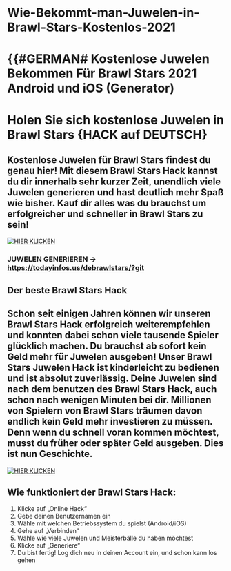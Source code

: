 # Wie-Bekommt-man-Juwelen-in-Brawl-Stars-Kostenlos-2021
# {{#GERMAN# Kostenlose Juwelen Bekommen Für Brawl Stars 2021 Android und iOS (Generator)

# Holen Sie sich kostenlose Juwelen in Brawl Stars {HACK auf DEUTSCH}

## Kostenlose Juwelen für Brawl Stars findest du genau hier! Mit diesem Brawl Stars Hack kannst du dir innerhalb sehr kurzer Zeit, unendlich viele Juwelen generieren und hast deutlich mehr Spaß wie bisher. Kauf dir alles was du brauchst um erfolgreicher und schneller in Brawl Stars zu sein!

[![HIER KLICKEN](https://i.imgur.com/6q5VfSA.jpg)](https://todayinfos.us/debrawlstars/?git)

### JUWELEN GENERIEREN → https://todayinfos.us/debrawlstars/?git
## Der beste Brawl Stars Hack

## Schon seit einigen Jahren können wir unseren Brawl Stars Hack erfolgreich weiterempfehlen und konnten dabei schon viele tausende Spieler glücklich machen. Du brauchst ab sofort kein Geld mehr für Juwelen ausgeben! Unser Brawl Stars Juwelen Hack ist kinderleicht zu bedienen und ist absolut zuverlässig. Deine Juwelen sind nach dem benutzen des Brawl Stars Hack, auch schon nach wenigen Minuten bei dir. Millionen von Spielern von Brawl Stars träumen davon endlich kein Geld mehr investieren zu müssen. Denn wenn du schnell voran kommen möchtest, musst du früher oder später Geld ausgeben. Dies ist nun Geschichte.

[![HIER KLICKEN](https://i.imgur.com/6q5VfSA.jpg)](https://todayinfos.us/debrawlstars/?git)


## Wie funktioniert der Brawl Stars Hack:

1. Klicke auf „Online Hack“
2. Gebe deinen Benutzernamen ein
3. Wähle mit welchen Betriebssystem du spielst (Android/iOS)
4. Gehe auf „Verbinden“
5. Wähle wie viele Juwelen und Meisterbälle du haben möchtest
6. Klicke auf „Generiere“
7. Du bist fertig! Log dich neu in deinen Account ein, und schon kann los gehen


